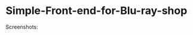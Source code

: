 # Simple-Front-end-for-Blu-ray-shop

Screenshots:
<img scr="https://github.com/amanbind007/Simple-Front-end-for-Blu-ray-shop/blob/main/screenshot/Screenshot%202022-08-09%20at%2010.37.11%20AM%20Large.jpeg?raw=true" >
<img scr="https://github.com/amanbind007/Simple-Front-end-for-Blu-ray-shop/blob/main/screenshot/Screenshot%202022-08-09%20at%2010.37.23%20AM%20Large.jpeg?raw=true">
<img scr="https://github.com/amanbind007/Simple-Front-end-for-Blu-ray-shop/blob/main/screenshot/Screenshot%202022-08-09%20at%2010.37.27%20AM%20Large.jpeg?raw=true">
<img scr="https://github.com/amanbind007/Simple-Front-end-for-Blu-ray-shop/blob/main/screenshot/Screenshot%202022-08-09%20at%2010.37.30%20AM%20Large.jpeg?raw=true"><img scr="?raw=true">
<img scr="https://github.com/amanbind007/Simple-Front-end-for-Blu-ray-shop/blob/main/screenshot/Screenshot%202022-08-09%20at%2010.37.35%20AM%20Large.jpeg?raw=true">
